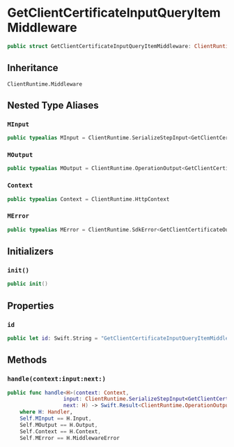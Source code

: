 # GetClientCertificateInputQueryItemMiddleware

``` swift
public struct GetClientCertificateInputQueryItemMiddleware: ClientRuntime.Middleware 
```

## Inheritance

`ClientRuntime.Middleware`

## Nested Type Aliases

### `MInput`

``` swift
public typealias MInput = ClientRuntime.SerializeStepInput<GetClientCertificateInput>
```

### `MOutput`

``` swift
public typealias MOutput = ClientRuntime.OperationOutput<GetClientCertificateOutputResponse>
```

### `Context`

``` swift
public typealias Context = ClientRuntime.HttpContext
```

### `MError`

``` swift
public typealias MError = ClientRuntime.SdkError<GetClientCertificateOutputError>
```

## Initializers

### `init()`

``` swift
public init() 
```

## Properties

### `id`

``` swift
public let id: Swift.String = "GetClientCertificateInputQueryItemMiddleware"
```

## Methods

### `handle(context:input:next:)`

``` swift
public func handle<H>(context: Context,
                  input: ClientRuntime.SerializeStepInput<GetClientCertificateInput>,
                  next: H) -> Swift.Result<ClientRuntime.OperationOutput<GetClientCertificateOutputResponse>, MError>
    where H: Handler,
    Self.MInput == H.Input,
    Self.MOutput == H.Output,
    Self.Context == H.Context,
    Self.MError == H.MiddlewareError
```
